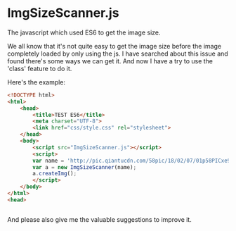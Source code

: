 # ImgSizeScanner.js
The javascript which used ES6 to get the image size.

We all know that it's not quite easy to get the image size before the image completely loaded by only using the js.
I have searched about this issue and found there's some ways we can get it.
And now I have a try to use the 'class' feature to do it.

Here's the example:

```html
<!DOCTYPE html>
<html>
    <head>
        <title>TEST ES6</title>
        <meta charset="UTF-8">
        <link href="css/style.css" rel="stylesheet">
    </head>
    <body>
        <script src="ImgSizeScanner.js"></script>
        <script>
        var name = 'http://pic.qiantucdn.com/58pic/18/02/07/01p58PICxe9_1024.jpg';
        var a = new ImgSizeScanner(name);
        a.createImg();
        </script> 
    </body>
</html>
<head>



```
And please also give me the valuable suggestions to improve it.
